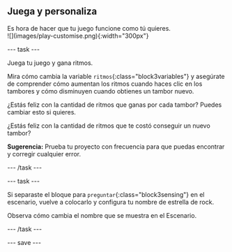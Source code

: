 ## Juega y personaliza

<div style="display: flex; flex-wrap: wrap">
<div style="flex-basis: 200px; flex-grow: 1; margin-right: 15px;">
Es hora de hacer que tu juego funcione como tú quieres.
</div>
<div>
![](images/play-customise.png){:width="300px"}
</div>
</div>

--- task ---

Juega tu juego y gana ritmos.

Mira cómo cambia la variable `ritmos`{:class="block3variables"} y asegúrate de comprender cómo aumentan los ritmos cuando haces clic en los tambores y cómo disminuyen cuando obtienes un tambor nuevo.

¿Estás feliz con la cantidad de ritmos que ganas por cada tambor? Puedes cambiar esto si quieres.

¿Estás feliz con la cantidad de ritmos que te costó conseguir un nuevo tambor?

**Sugerencia:** Prueba tu proyecto con frecuencia para que puedas encontrar y corregir cualquier error.

--- /task ---

--- task ---

Si separaste el bloque para `preguntar`{:class="block3sensing"} en el escenario, vuelve a colocarlo y configura tu nombre de estrella de rock.

Observa cómo cambia el nombre que se muestra en el Escenario.

--- /task ---

--- save ---
